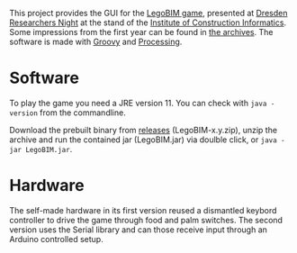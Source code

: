 This project provides the GUI for the [LegoBIM game](http://helgatauscher.de/legoBIM), presented at [Dresden Researchers Night](http://www.wissenschaftsnacht-dresden.de/english/) at the stand of the [Institute of Construction Informatics](https://tu-dresden.de/bau/cib?set_language=en). Some impressions from the first year can be found in [the archives](http://helgatauscher.de/legoBIM). The software is made with [Groovy](http://www.groovy-lang.org/) and [Processing](http://processing.org).


Software
===========
To play the game you need a JRE version 11. You can check with `java -version` from the commandline.

Download the prebuilt binary from [releases](releases/latest) (LegoBIM-x.y.zip), unzip the archive and run the contained jar (LegoBIM.jar) via doulble click, or `java -jar LegoBIM.jar`.



Hardware 
=========
The self-made hardware in its first version reused a dismantled keybord controller to drive the game through food and palm switches.
The second version uses the Serial library and can those receive input through an Arduino controlled setup.


